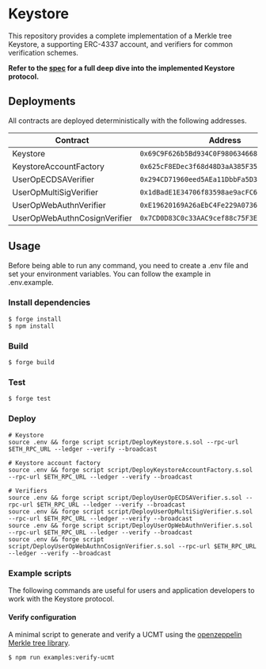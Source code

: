 # Keystore

This repository provides a complete implementation of a Merkle tree Keystore, a supporting ERC-4337 account, and verifiers for common verification schemes.

**Refer to the [spec](./doc/spec.md) for a full deep dive into the implemented Keystore protocol.**

## Deployments

All contracts are deployed deterministically with the following addresses.

| Contract                     | Address                                      |
| ---------------------------- | -------------------------------------------- |
| Keystore                     | `0x69C9F626b5Bd934C0F9806346682eD407FB978d3` |
| KeystoreAccountFactory       | `0x625cF8EDec3f68d48D3aA385F356524B04760BE8` |
| UserOpECDSAVerifier          | `0x294CD71960eed5AEa11DbbFa5D3c8eA4A1c1CE0F` |
| UserOpMultiSigVerifier       | `0x1dBadE1E34706f83598ae9acFC63B7F4f928146E` |
| UserOpWebAuthnVerifier       | `0xE19620169A26aEbC4Fe229A073639da6b009bF1a` |
| UserOpWebAuthnCosignVerifier | `0x7CD0D83C0c33AAC9cef88c75F3EDec80F4175252` |

## Usage

Before being able to run any command, you need to create a .env file and set your environment variables. You can follow the example in .env.example.

### Install dependencies

```shell
$ forge install
$ npm install
```

### Build

```shell
$ forge build
```

### Test

```shell
$ forge test
```

### Deploy

```shell
# Keystore
source .env && forge script script/DeployKeystore.s.sol --rpc-url $ETH_RPC_URL --ledger --verify --broadcast

# Keystore account factory
source .env && forge script script/DeployKeystoreAccountFactory.s.sol --rpc-url $ETH_RPC_URL --ledger --verify --broadcast

# Verifiers
source .env && forge script script/DeployUserOpECDSAVerifier.s.sol --rpc-url $ETH_RPC_URL --ledger --verify --broadcast
source .env && forge script script/DeployUserOpMultiSigVerifier.s.sol --rpc-url $ETH_RPC_URL --ledger --verify --broadcast
source .env && forge script script/DeployUserOpWebAuthnVerifier.s.sol --rpc-url $ETH_RPC_URL --ledger --verify --broadcast
source .env && forge script script/DeployUserOpWebAuthnCosignVerifier.s.sol --rpc-url $ETH_RPC_URL --ledger --verify --broadcast
```

### Example scripts

The following commands are useful for users and application developers to work with the Keystore protocol.

#### Verify configuration

A minimal script to generate and verify a UCMT using the [openzeppelin Merkle tree library](https://github.com/OpenZeppelin/merkle-tree).

```shell
$ npm run examples:verify-ucmt
```
